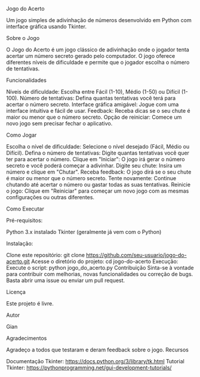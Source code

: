 Jogo do Acerto

Um jogo simples de adivinhação de números desenvolvido em Python com interface gráfica usando Tkinter.

Sobre o Jogo

O Jogo do Acerto é um jogo clássico de adivinhação onde o jogador tenta acertar um número secreto gerado pelo computador. O jogo oferece diferentes níveis de dificuldade e permite que o jogador escolha o número de tentativas.

Funcionalidades

Níveis de dificuldade: Escolha entre Fácil (1-10), Médio (1-50) ou Difícil (1-100).
Número de tentativas: Defina quantas tentativas você terá para acertar o número secreto.
Interface gráfica amigável: Jogue com uma interface intuitiva e fácil de usar.
Feedback: Receba dicas se o seu chute é maior ou menor que o número secreto.
Opção de reiniciar: Comece um novo jogo sem precisar fechar o aplicativo.

Como Jogar

Escolha o nível de dificuldade: Selecione o nível desejado (Fácil, Médio ou Difícil).
Defina o número de tentativas: Digite quantas tentativas você quer ter para acertar o número.
Clique em "Iniciar": O jogo irá gerar o número secreto e você poderá começar a adivinhar.
Digite seu chute: Insira um número e clique em "Chutar".
Receba feedback: O jogo dirá se o seu chute é maior ou menor que o número secreto.
Tente novamente: Continue chutando até acertar o número ou gastar todas as suas tentativas.
Reinicie o jogo: Clique em "Reiniciar" para começar um novo jogo com as mesmas configurações ou outras diferentes.

Como Executar

Pré-requisitos:

Python 3.x instalado
Tkinter (geralmente já vem com o Python)

Instalação:

Clone este repositório: git clone https://github.com/seu-usuario/jogo-do-acerto.git
Acesse o diretório do projeto: cd jogo-do-acerto
Execução:
Execute o script: python jogo_do_acerto.py
Contribuição
Sinta-se à vontade para contribuir com melhorias, novas funcionalidades ou correção de bugs. Basta abrir uma issue ou enviar um pull request.

Licença

Este projeto é livre.

Autor

Gian

Agradecimentos

Agradeço a todos que testaram e deram feedback sobre o jogo.
Recursos

Documentação Tkinter: https://docs.python.org/3/library/tk.html
Tutorial Tkinter: https://pythonprogramming.net/gui-development-tutorials/
